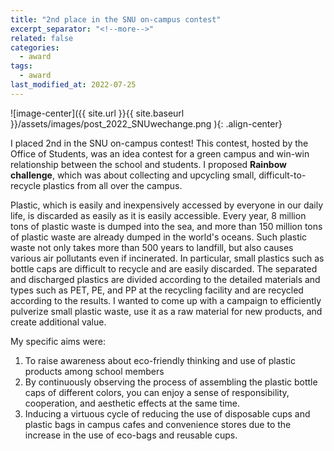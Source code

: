 ```yaml
---
title: "2nd place in the SNU on-campus contest"
excerpt_separator: "<!--more-->"
related: false
categories:
  - award
tags:
  - award
last_modified_at: 2022-07-25
---
```

![image-center]({{ site.url }}{{ site.baseurl }}/assets/images/post_2022_SNUwechange.png ){: .align-center}

I placed 2nd in the SNU on-campus contest! This contest, hosted by the Office of Students, was an idea contest for a green campus and win-win relationship between the school and students. I proposed **Rainbow challenge**, which was about collecting and upcycling small, difficult-to-recycle plastics from all over the campus. 

Plastic, which is easily and inexpensively accessed by everyone in our daily life, is discarded as easily as it is easily accessible. Every year, 8 million tons of plastic waste is dumped into the sea, and more than 150 million tons of plastic waste are already dumped in the world's oceans. Such plastic waste not only takes more than 500 years to landfill, but also causes various air pollutants even if incinerated. In particular, small plastics such as bottle caps are difficult to recycle and are easily discarded. The separated and discharged plastics are divided according to the detailed materials and types such as PET, PE, and PP at the recycling facility and are recycled according to the results. I wanted to come up with a campaign to efficiently pulverize small plastic waste, use it as a raw material for new products, and create additional value. 

My specific aims were: 

1) To raise awareness about eco-friendly thinking and use of plastic products among school members
2) By continuously observing the process of assembling the plastic bottle caps of different colors, you can enjoy a sense of responsibility, cooperation, and aesthetic effects at the same time.
3) Inducing a virtuous cycle of reducing the use of disposable cups and plastic bags in campus cafes and convenience stores due to the increase in the use of eco-bags and reusable cups.

